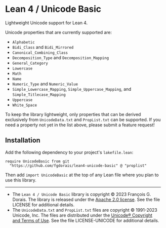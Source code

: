 # Lean 4 / Unicode Basic

Lightweight Unicode support for Lean 4.

Unicode properties that are currently supported are:

* `Alphabetic`
* `Bidi_Class` and `Bidi_Mirrored`
* `Canonical_Combining_Class`
* `Decomposition_Type` and `Decomposition_Mapping`
* `General_Category`
* `Lowercase`
* `Math`
* `Name`
* `Numeric_Type` and `Numeric_Value`
* `Simple_Lowercase_Mapping`, `Simple_Uppercase_Mapping`, and `Simple_Titlecase_Mapping`
* `Uppercase`
* `White_Space`

To keep the library lightweight, only properties that can be derived exclusively from `UnicodeData.txt` and `PropList.txt` can be supported.
If you need a property not yet in the list above, please submit a feature request!

## Installation

Add the following dependency to your project's `lakefile.lean`:

```lean
require UnicodeBasic from git
  "https://github.com/fgdorais/lean4-unicode-basic" @ "proplist"
```

Then add `import UnicodeBasic` at the top of any Lean file where you plan to use this library.

-----

* The `Lean 4 / Unicode Basic` library is copyright © 2023 François G. Dorais. The library is released under the [Apache 2.0 license](http://www.apache.org/licenses/LICENSE-2.0). See the file LICENSE for additional details.
* The `UnicodeData.txt` and `PropList.txt` files are copyright © 1991-2023 Unicode, Inc. The files are distributed under the [Unicode® Copyright and Terms of Use](https://www.unicode.org/copyright.html). See the file LICENSE-UNICODE for additional details.
